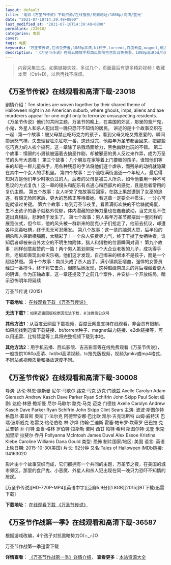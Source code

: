 ```yaml
---
layout: default
title: '电影《万圣节传说》下载资源/在线播放/视频地址/1080p/高清/蓝光'
date: "2021-07-10T14:39:48+0800"
last_modified_at: "2021-07-10T14:39:48+0800"
permalink: /23018/
categories: 电影
cover:
tags: 电影
keywords: '万圣节传说,在线免费看,1080p高清,bt种子,torrent,百度云盘,magnet,磁力链,迅雷下载资源'
description: '《万圣节传说》在线云播放手机西瓜影院吉吉影音免费看，1080p高清bd/hd未删减完整版和tc抢先枪版，mkv/mp4格式，附带bt/torrent种子、magnet/磁力链、百度云盘、网盘资源迅雷下载链接'
---
```


>内容采集生成，如果链接失效，多试几个，页面最后有更多精彩视频！收藏本页（Ctrl+D)，以后再找不麻烦。


## 《万圣节传说》在线观看和高清下载-23018

剧情介绍：Ten stories are woven together by their shared theme of Halloween night in an American suburb, where ghouls, imps, aliens and axe murderers appear for one night only to terrorize unsuspecting residents. 《万圣节传说》他们的共同主题，万圣节的晚上，在美国的郊区，那里的食尸鬼，小鬼，外星人和杀人犯出现一晚只恐吓不知情的居民。 讲述的是十个故事交织在一起 : 第一个故事：被父母禁止吃巧克力的孩子，看到父母又吃又秀恩爱的，瞬间攒满怒气槽，失去理智狂杀狂吃一番，这还没完，他每年万圣节都会回来，把那些吃巧克力的人挨个搞死。这一章除了杀戮场面给力，黑色幽默也玩的不错。 第二个故事：懦弱的小男孩被逼着去搞恶作剧，却被邪恶的男人反过来作弄，成为万圣节的头号大恶棍！ 第三个故事：几个朋友在家等着上门要糖的孩子，谁知他们等来的却是一群儿童杀手，用各种残忍的手法将他们逐个虐杀，而残杀的动机就隐藏在其中一个女人的手机里。 第四个故事：三个流氓满街追逐一个年轻人，最后得知对方是他们年少时欺负过的人，后者的父母是被三人所杀，如今他要用一种不可思议的方式复仇！这一章的镜头和配乐有点通心粉西部片的感觉，且是后者常用的复仇主题。 第五个故事：女人听完了鬼故事后回家，在路上果然遭到了女巫的追逐，有惊无险回家后，更大的恐怖正等待着她。看这章一定要全神贯注，一分心可能就错过关键。 第六个故事：每到万圣节夜里，看着满街欢快的不给糖就捣蛋，生不出孩子的妻子就格外忧郁，体内潜藏的恐怖力量也在蠢蠢欲动，当丈夫忍不住道出真相后，悲剧终于发生了。 第七个故事：男人每年万圣节都摆出一套同样的展览仪式，但今年，他的风头被一群新来的朋克小子们抢走了，他前去抗议，却遭各种恶毒吐槽，终于忍无可忍爆发。 第八个故事：这一章的脑洞大赞，后半段的相杀叫人笑断横膈肌，太精彩了！一个杀人狂费尽力气，终于干掉了女牺牲者，谁知后者却被来自外太空的不明生物附体，猎人和猎物的位置瞬间对调！ 第九个故事：同样创意超赞的一篇！两个男人策划绑架一个大企业老板的儿子，成功得手后，老板却表现出幸灾乐祸，他们这才发现，自己绑来的根本不是孩子，而是一个超级梦魇。 第十个故事：南瓜头成了杀人凶手，满小镇疯狂嗜血，强悍的女警员经过一番搏斗，终于将它击杀，但随后她发现，这种超级南瓜头的背后埋藏着更大的阴谋。作为压轴故事，这一章还提及了之前几个案件，并安排一个开放结局，暗示恐怖明年将延续


万圣节传说 (2015)

**下载地址**： [在线观看下载 《万圣节传说》](https://www.btbtdy.me/btdy/dy110.html) 


**无法下载?**：`如果迅雷因版权原因无法下载，关注微信公众号 `

**其他方法1**：从百度云网盘下载视频，百度云网盘支持在线观看，非会员有限制，如果能找到迅雷下载链接、bt/torrent种子、magnet磁力链接、e2dk链接等，可以用迅雷、比特彗星等工具将完整视频下载到本地。

**其他方法2**：用手机云播、西瓜影院、吉吉影音等在线免费观看《万圣节传说》，一般提供1080p高清、hd/bd高清视频、tc抢先版视频，视频为mkv或mp4格式，不同站点视频质量和播放速度不同。


## 《万圣节传说》在线观看和高清下载-30008

导演: 达伦·林恩·鲍斯曼 尼尔·马歇尔 路克·马克 迈克·门德兹 Axelle Carolyn Adam Gierasch Andrew Kasch Dave Parker Ryan Schifrin John Skipp Paul Solet 编剧: 达伦·林恩·鲍斯曼 尼尔·马歇尔 路克·马克 迈克·门德兹 Axelle Carolyn Andrew Kasch Dave Parker Ryan Schifrin John Skipp Clint Sears 主演: 波波·斯图尔特 格蕾丝·菲普斯 奥斯丁·法尔克 阿德里安娜·巴比欧 凯尔·吉克瑞斯特 山姆·威特沃 巴瑞·波斯威克 格雷戈·格伦伯格 林·沙烨 约翰·兰迪斯 霍塞·帕布罗·坎蒂罗 巴巴拉·克兰普顿 乔·丹特 亚当·格林 罗伯特·拉斯勒 诺阿·西甘 帕特·希利 斯图尔特·戈登 米克·加里斯 拉斐尔·乔丹 Pollyanna McIntosh James Duval Alex Essoe Kristina Klebe Caroline Williams Dana Gould 类型: 恐怖 制片国家/地区: 美国 语言: 英语 上映日期: 2015-10-30(美国) 片长: 92分钟 又名:Tales of Halloween IMDb链接: tt4163020

影片由十个故事交织而成，它们都拥有一个共同的主题，万圣节之夜，在美国的城市郊区，那里的食尸鬼、小恶魔、外星人和杀人犯出现在同一晚只为恐吓不知情的居民。


[万圣节传说][HD-720P-MP4][英语中字][豆瓣5.9分][1.8GB][2015][BT下载/迅雷下载]

**下载地址**： [在线观看下载 《万圣节传说》](https://www.btdx8.com/torrent/tales_of_halloween_2015.html) 


## 《万圣节作战第一季》在线观看和高清下载-36587

根据游戏改编，4个孩子对抗黑暗势力O(∩_∩)O


万圣节作战第一季迅雷下载

**详情查看**： [《万圣节作战第一季》详情介绍](/movie/36587/)， **查看更多**：[本站资源大全](/movie/t/all/)

